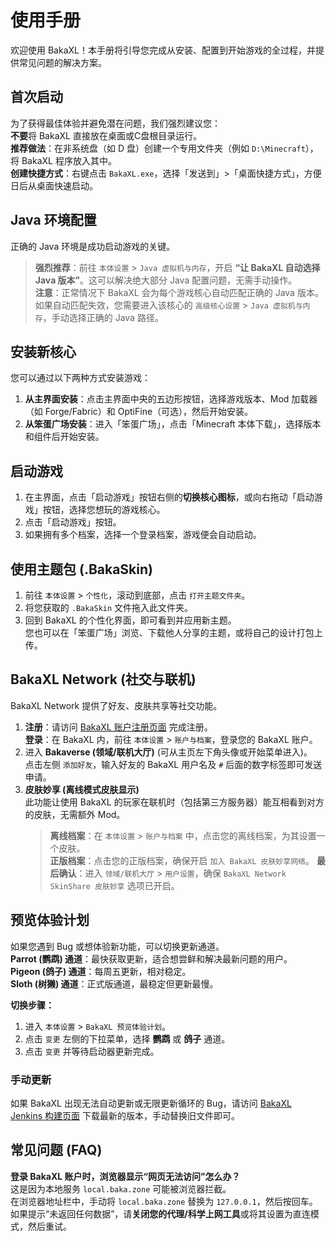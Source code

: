 # 使用手册

欢迎使用 BakaXL！本手册将引导您完成从安装、配置到开始游戏的全过程，并提供常见问题的解决方案。

## 首次启动

为了获得最佳体验并避免潜在问题，我们强烈建议您：  
**不要**将 BakaXL 直接放在桌面或C盘根目录运行。  
**推荐做法**：在非系统盘（如 D 盘）创建一个专用文件夹（例如 `D:\Minecraft`），将 BakaXL 程序放入其中。  
**创建快捷方式**：右键点击 `BakaXL.exe`，选择「发送到」>「桌面快捷方式」，方便日后从桌面快速启动。

## Java 环境配置

正确的 Java 环境是成功启动游戏的关键。

> **强烈推荐**：前往 `本体设置` > `Java 虚拟机与内存`，开启 **“让 BakaXL 自动选择 Java 版本”**。这可以解决绝大部分 Java 配置问题，无需手动操作。  
> **注意**：正常情况下 BakaXL 会为每个游戏核心自动匹配正确的 Java 版本。  
> 如果自动匹配失效，您需要进入该核心的 `高级核心设置` > `Java 虚拟机与内存`，手动选择正确的 Java 路径。

## 安装新核心

您可以通过以下两种方式安装游戏：

1. **从主界面安装**：点击主界面中央的五边形按钮，选择游戏版本、Mod 加载器（如 Forge/Fabric）和 OptiFine（可选），然后开始安装。
2. **从笨蛋广场安装**：进入「笨蛋广场」，点击「Minecraft 本体下载」，选择版本和组件后开始安装。

## 启动游戏

1. 在主界面，点击「启动游戏」按钮右侧的**切换核心图标**，或向右拖动「启动游戏」按钮，选择您想玩的游戏核心。
2. 点击「启动游戏」按钮。
3. 如果拥有多个档案，选择一个登录档案，游戏便会自动启动。

## 使用主题包 (.BakaSkin)

1. 前往 `本体设置` > `个性化`，滚动到底部，点击 `打开主题文件夹`。
2. 将您获取的 `.BakaSkin` 文件拖入此文件夹。
3. 回到 BakaXL 的个性化界面，即可看到并应用新主题。  
   您也可以在「笨蛋广场」浏览、下载他人分享的主题，或将自己的设计打包上传。

## BakaXL Network (社交与联机)

BakaXL Network 提供了好友、皮肤共享等社交功能。

1. **注册**：请访问 [BakaXL 账户注册页面](https://account.baka.zone/register) 完成注册。  
   **登录**：在 BakaXL 内，前往 `本体设置` > `账户与档案`，登录您的 BakaXL 账户。
2. 进入 **Bakaverse (领域/联机大厅)** (可从主页左下角头像或开始菜单进入)。  
   点击左侧 `添加好友`，输入好友的 BakaXL 用户名及 `#` 后面的数字标签即可发送申请。
3. **皮肤妙享 (离线模式皮肤显示)**  
   此功能让使用 BakaXL 的玩家在联机时（包括第三方服务器）能互相看到对方的皮肤，无需额外 Mod。
   > **离线档案**：在 `本体设置` > `账户与档案` 中，点击您的离线档案，为其设置一个皮肤。  
   > **正版档案**：点击您的正版档案，确保开启 `加入 BakaXL 皮肤妙享网络`。
   **最后确认**：进入 `领域/联机大厅` > `用户设置`，确保 `BakaXL Network SkinShare 皮肤妙享` 选项已开启。

## 预览体验计划

如果您遇到 Bug 或想体验新功能，可以切换更新通道。  
**Parrot (鹦鹉) 通道**：最快获取更新，适合想尝鲜和解决最新问题的用户。  
**Pigeon (鸽子) 通道**：每周五更新，相对稳定。  
**Sloth (树獭) 通道**：正式版通道，最稳定但更新最慢。

**切换步骤：**

1. 进入 `本体设置` > `BakaXL 预览体验计划`。
2. 点击 `变更` 左侧的下拉菜单，选择 **鹦鹉** 或 **鸽子** 通道。
3. 点击 `变更` 并等待启动器更新完成。

### 手动更新

如果 BakaXL 出现无法自动更新或无限更新循环的 Bug，请访问 [BakaXL Jenkins 构建页面](http://jk-insider.bakaxl.com:8888/job/BakaXL%20Insider%20Parrot/) 下载最新的版本，手动替换旧文件即可。

## 常见问题 (FAQ)

**登录 BakaXL 账户时，浏览器显示“网页无法访问”怎么办？**  
这是因为本地服务 `local.baka.zone` 可能被浏览器拦截。  
在浏览器地址栏中，手动将 `local.baka.zone` 替换为 `127.0.0.1`，然后按回车。  
如果提示“未返回任何数据”，请**关闭您的代理/科学上网工具**或将其设置为直连模式，然后重试。
